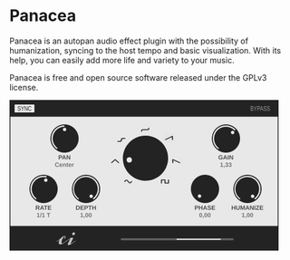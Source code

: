 # Panacea
Panacea is an autopan audio effect plugin with the possibility of humanization, syncing to the host tempo and basic visualization. With its help, you can easily add more life and variety to your music.

Panacea is free and open source software released under the GPLv3 license.

![Preview of Panacea](preview.png)
